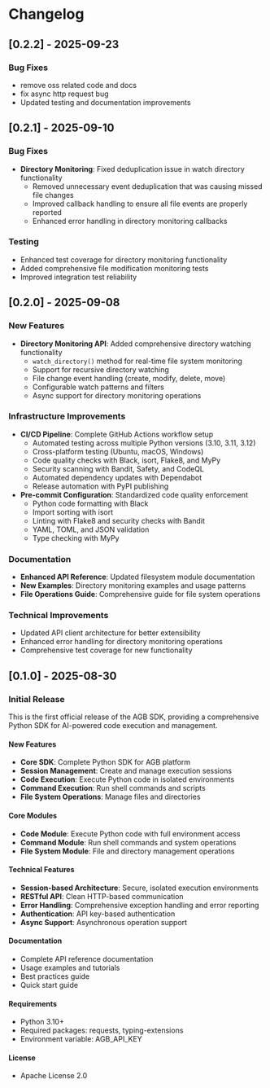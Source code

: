 # Changelog

## [0.2.2] - 2025-09-23
### Bug Fixes
- remove oss related code and docs
- fix async http request bug
- Updated testing and documentation improvements


## [0.2.1] - 2025-09-10

### Bug Fixes
- **Directory Monitoring**: Fixed deduplication issue in watch directory functionality
  - Removed unnecessary event deduplication that was causing missed file changes
  - Improved callback handling to ensure all file events are properly reported
  - Enhanced error handling in directory monitoring callbacks

### Testing
- Enhanced test coverage for directory monitoring functionality
- Added comprehensive file modification monitoring tests
- Improved integration test reliability

## [0.2.0] - 2025-09-08

### New Features
- **Directory Monitoring API**: Added comprehensive directory watching functionality
  - `watch_directory()` method for real-time file system monitoring
  - Support for recursive directory watching
  - File change event handling (create, modify, delete, move)
  - Configurable watch patterns and filters
  - Async support for directory monitoring operations

### Infrastructure Improvements
- **CI/CD Pipeline**: Complete GitHub Actions workflow setup
  - Automated testing across multiple Python versions (3.10, 3.11, 3.12)
  - Cross-platform testing (Ubuntu, macOS, Windows)
  - Code quality checks with Black, isort, Flake8, and MyPy
  - Security scanning with Bandit, Safety, and CodeQL
  - Automated dependency updates with Dependabot
  - Release automation with PyPI publishing
- **Pre-commit Configuration**: Standardized code quality enforcement
  - Python code formatting with Black
  - Import sorting with isort
  - Linting with Flake8 and security checks with Bandit
  - YAML, TOML, and JSON validation
  - Type checking with MyPy

### Documentation
- **Enhanced API Reference**: Updated filesystem module documentation
- **New Examples**: Directory monitoring examples and usage patterns
- **File Operations Guide**: Comprehensive guide for file system operations

### Technical Improvements
- Updated API client architecture for better extensibility
- Enhanced error handling for directory monitoring operations
- Comprehensive test coverage for new functionality

## [0.1.0] - 2025-08-30

### Initial Release

This is the first official release of the AGB SDK, providing a comprehensive Python SDK for AI-powered code execution and management.

#### New Features
- **Core SDK**: Complete Python SDK for AGB platform
- **Session Management**: Create and manage execution sessions
- **Code Execution**: Execute Python code in isolated environments
- **Command Execution**: Run shell commands and scripts
- **File System Operations**: Manage files and directories

#### Core Modules
- **Code Module**: Execute Python code with full environment access
- **Command Module**: Run shell commands and system operations
- **File System Module**: File and directory management operations

#### Technical Features
- **Session-based Architecture**: Secure, isolated execution environments
- **RESTful API**: Clean HTTP-based communication
- **Error Handling**: Comprehensive exception handling and error reporting
- **Authentication**: API key-based authentication
- **Async Support**: Asynchronous operation support

#### Documentation
- Complete API reference documentation
- Usage examples and tutorials
- Best practices guide
- Quick start guide

#### Requirements
- Python 3.10+
- Required packages: requests, typing-extensions
- Environment variable: AGB_API_KEY

#### License
- Apache License 2.0